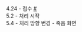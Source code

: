 4.24 - 접수 [#](https://github.com/tiny-beluga/Project-Star-Issue-Tracker/issues/5)<br>
5.2 - 처리 시작<br>
5.4 - 처리 방향 변경 - 죽음 화면 
